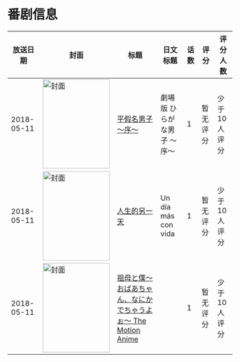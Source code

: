 # 番剧信息

|放送日期|封面|标题|日文标题|话数|评分|评分人数|
|---|---|---|---|---|---|---|
|2018-05-11|<img src="//lain.bgm.tv/pic/cover/c/a3/e5/240273_Maih4.jpg" alt="封面" style="width:150px;height:200px;object-fit:cover;">|[平假名男子 ～序～](https://bangumi.tv/subject/240273)|劇場版 ひらがな男子 ～序～|1|暂无评分|少于10人评分|
|2018-05-11|<img src="//lain.bgm.tv/pic/cover/c/0c/ca/285688_hqBVN.jpg" alt="封面" style="width:150px;height:200px;object-fit:cover;">|[人生的另一天](https://bangumi.tv/subject/285688)|Un día más con vida|1|暂无评分|少于10人评分|
|2018-05-11|<img src="/img/no_icon_subject.png" alt="封面" style="width:150px;height:200px;object-fit:cover;">|[祖母と僕～おばあちゃん、なにかでちゃうよぉ～ The Motion Anime](https://bangumi.tv/subject/344669)||1|暂无评分|少于10人评分|
